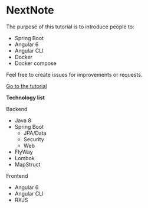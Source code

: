 # NextNote

The purpose of this tutorial is to introduce people to:

* Spring Boot
* Angular 6
* Angular CLI
* Docker
* Docker compose

Feel free to create issues for improvements or requests.

[Go to the tutorial](tutorial.md)

**Technology list**

Backend   
* Java 8  
* Spring Boot  
  * JPA/Data  
  * Security  
  * Web  
* FlyWay  
* Lombok  
* MapStruct  

Frontend  
* Angular 6  
* Angular CLI  
* RXJS  

